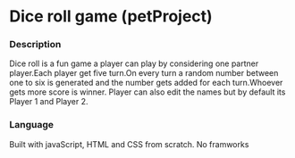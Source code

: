# Dice roll game (petProject)
### Description
Dice roll is a fun game a player can play by considering one partner player.Each player get five turn.On every turn a random number between one to six is generated and the number gets added for each turn.Whoever gets more score is winner. Player can also edit the names but by default its Player 1 and Player 2.
### Language
Built with javaScript, HTML and CSS from scratch. No framworks

